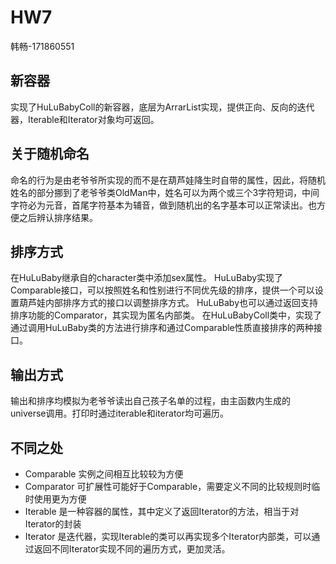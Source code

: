# HW7

韩畅-171860551

## 新容器

实现了HuLuBabyColl的新容器，底层为ArrarList实现，提供正向、反向的迭代器，Iterable和Iterator对象均可返回。

## 关于随机命名

命名的行为是由老爷爷所实现的而不是在葫芦娃降生时自带的属性，因此，将随机姓名的部分挪到了老爷爷类OldMan中，姓名可以为两个或三个3字符短词，中间字符必为元音，首尾字符基本为辅音，做到随机出的名字基本可以正常读出。也方便之后辨认排序结果。

## 排序方式

在HuLuBaby继承自的character类中添加sex属性。
HuLuBaby实现了Comparable接口，可以按照姓名和性别进行不同优先级的排序，提供一个可以设置葫芦娃内部排序方式的接口以调整排序方式。
HuLuBaby也可以通过返回支持排序功能的Comparator，其实现为匿名内部类。
在HuLuBabyColl类中，实现了通过调用HuLuBaby类的方法进行排序和通过Comparable性质直接排序的两种接口。

## 输出方式

输出和排序均模拟为老爷爷读出自己孩子名单的过程，由主函数内生成的universe调用。打印时通过iterable和iterator均可遍历。

## 不同之处

* Comparable 实例之间相互比较较为方便
* Comparator 可扩展性可能好于Comparable，需要定义不同的比较规则时临时使用更为方便
* Iterable 是一种容器的属性，其中定义了返回Iterator的方法，相当于对Iterator的封装
* Iterator 是迭代器，实现Iterable的类可以再实现多个Iterator内部类，可以通过返回不同Iterator实现不同的遍历方式，更加灵活。